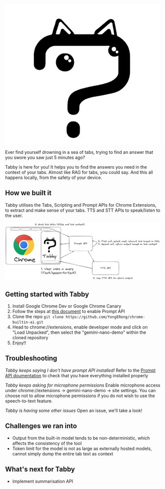 ![Tabby](https://github.com/YongERong/chrome-builtin-ai/blob/main/tabby.png?raw=True)

Ever find yourself drowning in a sea of tabs, trying to find an answer that you swore you saw just 5 minutes ago?

Tabby is here for you! It helps you to find the answers you need in the context of your tabs. Almost like RAG for tabs, you could say. And this all happens locally, from the safety of your device.

## How we built it
Tabby utilises the Tabs, Scripting and Prompt APIs for Chrome Extensions, to extract and make sense of your tabs. TTS and STT APIs to speak/listen to the user.

![Tabby_flow](https://github.com/YongERong/chrome-builtin-ai/blob/main/Tabby_flow.png?raw=True)

## Getting started with Tabby
1. Install Google Chrome Dev or Google Chrome Canary
2. Follow the steps at [this document](https://docs.google.com/document/d/1VG8HIyz361zGduWgNG7R_R8Xkv0OOJ8b5C9QKeCjU0c/edit?usp=drivesdk) to enable Prompt API
3. Clone the repo
```git clone https://github.com/YongERong/chrome-builtin-ai.git```
4. Head to chrome://extensions, enable developer mode and click on "Load Unpacked", then select the "gemini-nano-demo" within the cloned repository
5. Enjoy!!

## Troubleshooting
*Tabby keeps saying I don't have prompt API installed!*
Refer to the [Prompt API doumentation](https://docs.google.com/document/d/1VG8HIyz361zGduWgNG7R_R8Xkv0OOJ8b5C9QKeCjU0c/edit?usp=drivesdk) to check that you have everything installed properly

*Tabby keeps asking for microphone permissions*
Enable microphone access under chrome://extensions -> gemini-nano-demo -> site settings. You can choose not to allow microphone permissions if you do not wish to use the speech-to-text feature.

*Tabby is having some other issues*
Open an issue, we'll take a look!


## Challenges we ran into
- Output from the built-in model tends to be non-deterministic, which affects the consistency of the tool
- Token limit for the model is not as large as externally hosted models, cannot simply dump the entire tab text as context



## What's next for Tabby
- Implement summarisation API
